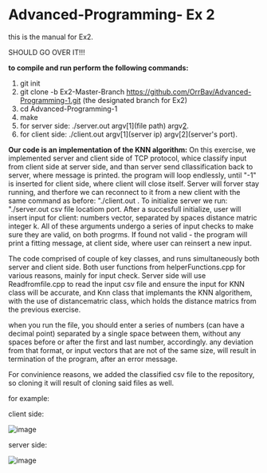 # Advanced-Programming- Ex 2
this is the manual for Ex2.

SHOULD GO OVER IT!!!

**to compile and run perform the following commands:**
1. git init
2. git clone -b Ex2-Master-Branch https://github.com/OrrBav/Advanced-Programming-1.git (the designated branch for Ex2)
3. cd Advanced-Programming-1
4. make
5. for server side: ./server.out  argv[1](file path) argv[2](port).
6. for client side: ./client.out argv[1](server ip) argv[2](server's port).

**Our code is an implementation of the KNN algorithm:**
On this exercise, we implemented server and client side of TCP protocol, whice classify input from client side at server side, and than server send cllassification
back to server, where message is printed.
the program will loop endlessly, until "-1" is inserted for client side, where client will close itself.
Server will forver stay running, and therfore we can reconnect to it from a new client with the same command as before: "./client.out <ip> <port>.
To initialize server we run: "./server.out csv file locatiom port.
After a succesfull initialize, user will insert input for client: numbers vector, separated by spaces distance matric integer k.
All of these arguments undergo a series of input checks to make sure they are valid, on both progrms.
If found not valid - the program will print a fitting message, at client side, where user can reinsert a new input.

The code comprised of couple of key classes, and runs simultaneously both server and client side. Both user functions from helperFunctions.cpp for various reasons, mainly for input check.
Server side will use  Readfromfile.cpp to read the input csv file and ensure the input for KNN class will be accurate,
and Knn class that implemants the KNN algorithem, with the use of distancematric class, which holds the distance matrics from the previous exercise.


when you run the file, you should enter a series of numbers (can have a decimal point) separated by a single space between them, without any spaces before or after the first and last number, accordingly.
any deviation from that format, or input vectors that are not of the same size, will result in termination of the program, after an error message.

For convinience reasons, we added the classified csv file to the repository, so cloning it will result of cloning said files as well.

for example:

client side:

![image](https://user-images.githubusercontent.com/101596419/210170486-bbf7fc3c-1eb0-4c99-8800-c1cc72be33b0.png)

server side:

![image](https://user-images.githubusercontent.com/101596419/210170406-0116c94f-90bb-4f86-9d43-76124c679b56.png)

